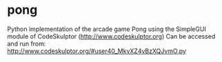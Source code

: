 # pong
Python implementation of the arcade game Pong using the SimpleGUI module of CodeSkulptor (http://www.codeskulptor.org)
Can be accessed and run from: http://www.codeskulptor.org/#user40_MkvXZ4vBzXQJvmO.py
